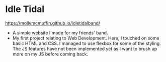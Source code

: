 # Idle Tidal
https://mollymcmuffin.github.io/idletidalband/

- A simple website I made for my friends' band. 
- My first project relating to Web Development. Here, I touched on some basic HTML and CSS. I managed to use flexbox for some of the styling.
The JS features have not been implemented yet as I want to brush up more on my JS before coming back.
